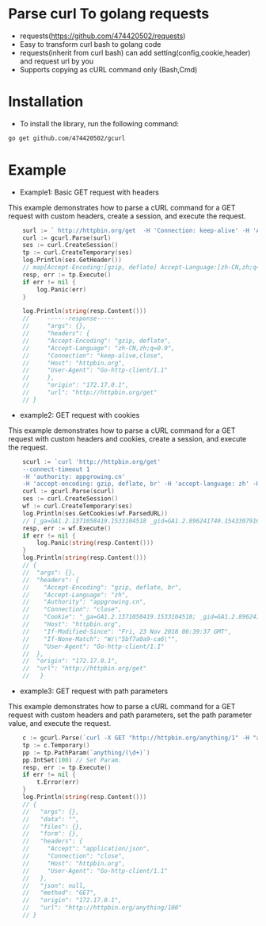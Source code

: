# Parse curl To golang requests

* requests(https://github.com/474420502/requests)
* Easy to transform curl bash to golang code
* requests(inherit from curl bash) can add setting(config,cookie,header) and request url by you
* Supports copying as cURL command only (Bash,Cmd)

# Installation

* To install the library, run the following command:
```bash
go get github.com/474420502/gcurl
```

# Example

* Example1: Basic GET request with headers

This example demonstrates how to parse a cURL command for a GET request with custom headers, create a session, and execute the request.
```go
	surl := ` http://httpbin.org/get  -H 'Connection: keep-alive' -H 'Accept-Encoding: gzip, deflate' -H 'Accept-Language: zh-CN,zh;q=0.9'`
	curl := gcurl.Parse(surl)
	ses := curl.CreateSession()
	tp := curl.CreateTemporary(ses)
	log.Println(ses.GetHeader())
	// map[Accept-Encoding:[gzip, deflate] Accept-Language:[zh-CN,zh;q=0.9] Connection:[keep-alive]]
	resp, err := tp.Execute()
	if err != nil {
		log.Panic(err)
	}

	log.Println(string(resp.Content()))
	//     ------response-----
	//     "args": {},
	//     "headers": {
	//     "Accept-Encoding": "gzip, deflate",
	//     "Accept-Language": "zh-CN,zh;q=0.9",
	//     "Connection": "keep-alive,close",
	//     "Host": "httpbin.org",
	//     "User-Agent": "Go-http-client/1.1"
	//     },
	//     "origin": "172.17.0.1",
	//     "url": "http://httpbin.org/get"
	// }
```

* example2: GET request with cookies

This example demonstrates how to parse a cURL command for a GET request with custom headers and cookies, create a session, and execute the request.

```go
	scurl := `curl 'http://httpbin.org/get' 
	--connect-timeout 1 
	-H 'authority: appgrowing.cn'
	-H 'accept-encoding: gzip, deflate, br' -H 'accept-language: zh' -H 'cookie: _ga=GA1.2.1371058419.1533104518; _gid=GA1.2.896241740.1543307916; _gat_gtag_UA_4002880_19=1' -H 'if-none-match: W/"5bf7a0a9-ca6"' -H 'if-modified-since: Fri, 23 Nov 2018 06:39:37 GMT'`
	curl := gcurl.Parse(scurl)
	ses := curl.CreateSession()
	wf := curl.CreateTemporary(ses)
	log.Println(ses.GetCookies(wf.ParsedURL))
	// [_ga=GA1.2.1371058419.1533104518 _gid=GA1.2.896241740.1543307916 _gat_gtag_UA_4002880_19=1]
	resp, err := wf.Execute()
	if err != nil {
		log.Panic(string(resp.Content()))
	}
	log.Println(string(resp.Content()))
	// {
	// 	"args": {},
	// 	"headers": {
	// 	  "Accept-Encoding": "gzip, deflate, br",
	// 	  "Accept-Language": "zh",
	// 	  "Authority": "appgrowing.cn",
	// 	  "Connection": "close",
	// 	  "Cookie": "_ga=GA1.2.1371058419.1533104518; _gid=GA1.2.896241740.1543307916; _gat_gtag_UA_4002880_19=1",
	// 	  "Host": "httpbin.org",
	// 	  "If-Modified-Since": "Fri, 23 Nov 2018 06:39:37 GMT",
	// 	  "If-None-Match": "W/\"5bf7a0a9-ca6\"",
	// 	  "User-Agent": "Go-http-client/1.1"
	// 	},
	// 	"origin": "172.17.0.1",
	// 	"url": "http://httpbin.org/get"
	//   }
```

* example3: GET request with path parameters

This example demonstrates how to parse a cURL command for a GET request with custom headers and path parameters, set the path parameter value, and execute the request.

```go
	c := gcurl.Parse(`curl -X GET "http://httpbin.org/anything/1" -H "accept: application/json"`)
	tp := c.Temporary()
	pp := tp.PathParam(`anything/(\d+)`)
	pp.IntSet(100) // Set Param. 
	resp, err := tp.Execute()
	if err != nil {
		t.Error(err)
	}
	log.Println(string(resp.Content()))
	// {
	//   "args": {}, 
	//   "data": "", 
	//   "files": {}, 
	//   "form": {}, 
	//   "headers": {
	//     "Accept": "application/json", 
	//     "Connection": "close", 
	//     "Host": "httpbin.org", 
	//     "User-Agent": "Go-http-client/1.1"
	//   }, 
	//   "json": null, 
	//   "method": "GET", 
	//   "origin": "172.17.0.1", 
	//   "url": "http://httpbin.org/anything/100"
	// }
```

